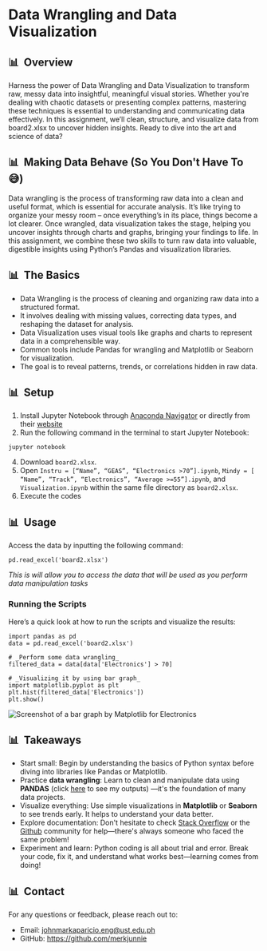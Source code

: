 # **Data Wrangling and Data Visualization** 
## 📊&nbsp;&nbsp;Overview
Harness the power of Data Wrangling and Data Visualization to transform raw, messy data into insightful, meaningful visual stories. Whether you're dealing with chaotic datasets or presenting complex patterns, mastering these techniques is essential to understanding and communicating data effectively. In this assignment, we’ll clean, structure, and visualize data from board2.xlsx to uncover hidden insights. Ready to dive into the art and science of data?
## 📊&nbsp;&nbsp;Making Data Behave (So You Don't Have To 😅)
Data wrangling is the process of transforming raw data into a clean and useful format, which is essential for accurate analysis. It’s like trying to organize your messy room – once everything’s in its place, things become a lot clearer. Once wrangled, data visualization takes the stage, helping you uncover insights through charts and graphs, bringing your findings to life. In this assignment, we combine these two skills to turn raw data into valuable, digestible insights using Python’s Pandas and visualization libraries.
## 📊&nbsp;&nbsp;The Basics
- Data Wrangling is the process of cleaning and organizing raw data into a structured format.
- It involves dealing with missing values, correcting data types, and reshaping the dataset for analysis.
- Data Visualization uses visual tools like graphs and charts to represent data in a comprehensible way.
- Common tools include Pandas for wrangling and Matplotlib or Seaborn for visualization.
- The goal is to reveal patterns, trends, or correlations hidden in raw data.
## 📊&nbsp;&nbsp;Setup
1. Install Jupyter Notebook through [Anaconda Navigator](https://www.anaconda.com/download) or directly from their [website](https://jupyter.org)
2. Run the following command in the terminal to start Jupyter Notebook:
```
jupyter notebook
```
4. Download `board2.xlsx`.
5. Open `Instru = [“Name”, “GEAS”, “Electronics >70”].ipynb`, `Mindy = [ “Name”, “Track”, “Electronics”, “Average >=55”].ipynb`, and `Visualization.ipynb` within the same file directory as `board2.xlsx`.
6. Execute the codes
## 📊&nbsp;&nbsp;Usage
Access the data by inputting the following command:
```
pd.read_excel('board2.xlsx')
```
_This is will allow you to access the data that will be used as you perform data manipulation tasks_
### Running the Scripts
Here’s a quick look at how to run the scripts and visualize the results:
```
import pandas as pd
data = pd.read_excel('board2.xlsx')

# _Perform some data wrangling_
filtered_data = data[data['Electronics'] > 70]

# _Visualizing it by using bar graph_
import matplotlib.pyplot as plt
plt.hist(filtered_data['Electronics'])
plt.show()
```
![Screenshot of a bar graph by Matplotlib for Electronics](https://i.pinimg.com/originals/c9/fa/d2/c9fad29d4129997bab474948f7d858b0.png)
## 📊&nbsp;&nbsp;Takeaways
- Start small: Begin by understanding the basics of Python syntax before diving into libraries like Pandas or Matplotlib.
- Practice **data wrangling**: Learn to clean and manipulate data using **PANDAS** (click [here](https://github.com/merkjunnie/ECE2112_Exp-3) to see my outputs) —it's the foundation of many data projects.
- Visualize everything: Use simple visualizations in **Matplotlib** or **Seaborn** to see trends early. It helps to understand your data better.
- Explore documentation: Don't hesitate to check [Stack Overflow](https://stackoverflow.com/) or the [Github](https://github.com/explore) community for help—there's always someone who faced the same problem!
- Experiment and learn: Python coding is all about trial and error. Break your code, fix it, and understand what works best—learning comes from doing!
## 📊&nbsp;&nbsp;Contact
For any questions or feedback, please reach out to:<br>
- Email: johnmarkaparicio.eng@ust.edu.ph <br>
- GitHub: https://github.com/merkjunnie



